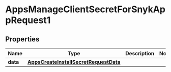 

# AppsManageClientSecretForSnykAppRequest1


## Properties

| Name | Type | Description | Notes |
|------------ | ------------- | ------------- | -------------|
|**data** | [**AppsCreateInstallSecretRequestData**](AppsCreateInstallSecretRequestData.md) |  |  |



